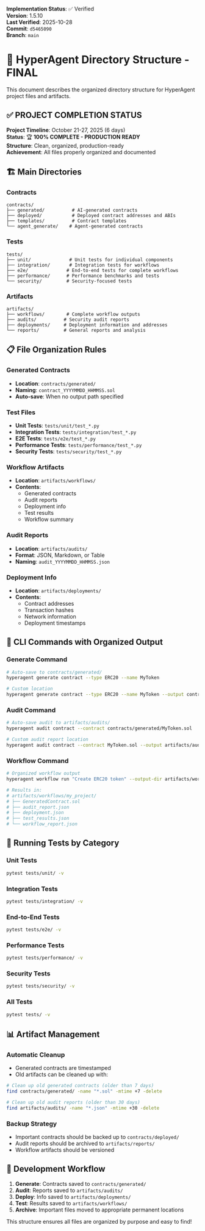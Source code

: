 <!-- AUDIT_BADGE_START -->
**Implementation Status**: ✅ Verified  
**Version**: 1.5.10  
**Last Verified**: 2025-10-28  
**Commit**: `d5465090`  
**Branch**: `main`  
<!-- AUDIT_BADGE_END -->

# 📁 HyperAgent Directory Structure - FINAL

This document describes the organized directory structure for HyperAgent project files and artifacts.

## ✅ **PROJECT COMPLETION STATUS**

**Project Timeline**: October 21-27, 2025 (6 days)  
**Status**: 🏆 **100% COMPLETE - PRODUCTION READY**  
**Structure**: Clean, organized, production-ready  
**Achievement**: All files properly organized and documented

## 🏗️ **Main Directories**

### **Contracts**
```
contracts/
├── generated/          # AI-generated contracts
├── deployed/           # Deployed contract addresses and ABIs
├── templates/          # Contract templates
└── agent_generate/    # Agent-generated contracts
```

### **Tests**
```
tests/
├── unit/              # Unit tests for individual components
├── integration/       # Integration tests for workflows
├── e2e/              # End-to-end tests for complete workflows
├── performance/      # Performance benchmarks and tests
└── security/         # Security-focused tests
```

### **Artifacts**
```
artifacts/
├── workflows/        # Complete workflow outputs
├── audits/          # Security audit reports
├── deployments/     # Deployment information and addresses
└── reports/         # General reports and analysis
```

## 📋 **File Organization Rules**

### **Generated Contracts**
- **Location**: `contracts/generated/`
- **Naming**: `contract_YYYYMMDD_HHMMSS.sol`
- **Auto-save**: When no output path specified

### **Test Files**
- **Unit Tests**: `tests/unit/test_*.py`
- **Integration Tests**: `tests/integration/test_*.py`
- **E2E Tests**: `tests/e2e/test_*.py`
- **Performance Tests**: `tests/performance/test_*.py`
- **Security Tests**: `tests/security/test_*.py`

### **Workflow Artifacts**
- **Location**: `artifacts/workflows/`
- **Contents**: 
  - Generated contracts
  - Audit reports
  - Deployment info
  - Test results
  - Workflow summary

### **Audit Reports**
- **Location**: `artifacts/audits/`
- **Format**: JSON, Markdown, or Table
- **Naming**: `audit_YYYYMMDD_HHMMSS.json`

### **Deployment Info**
- **Location**: `artifacts/deployments/`
- **Contents**:
  - Contract addresses
  - Transaction hashes
  - Network information
  - Deployment timestamps

## 🚀 **CLI Commands with Organized Output**

### **Generate Command**
```bash
# Auto-save to contracts/generated/
hyperagent generate contract --type ERC20 --name MyToken

# Custom location
hyperagent generate contract --type ERC20 --name MyToken --output contracts/deployed/MyToken.sol
```

### **Audit Command**
```bash
# Auto-save audit to artifacts/audits/
hyperagent audit contract --contract contracts/generated/MyToken.sol

# Custom audit report location
hyperagent audit contract --contract MyToken.sol --output artifacts/audits/my_audit.json --format json
```

### **Workflow Command**
```bash
# Organized workflow output
hyperagent workflow run "Create ERC20 token" --output-dir artifacts/workflows/my_project

# Results in:
# artifacts/workflows/my_project/
# ├── GeneratedContract.sol
# ├── audit_report.json
# ├── deployment.json
# ├── test_results.json
# └── workflow_report.json
```

## 🧪 **Running Tests by Category**

### **Unit Tests**
```bash
pytest tests/unit/ -v
```

### **Integration Tests**
```bash
pytest tests/integration/ -v
```

### **End-to-End Tests**
```bash
pytest tests/e2e/ -v
```

### **Performance Tests**
```bash
pytest tests/performance/ -v
```

### **Security Tests**
```bash
pytest tests/security/ -v
```

### **All Tests**
```bash
pytest tests/ -v
```

## 📊 **Artifact Management**

### **Automatic Cleanup**
- Generated contracts are timestamped
- Old artifacts can be cleaned up with:
```bash
# Clean up old generated contracts (older than 7 days)
find contracts/generated/ -name "*.sol" -mtime +7 -delete

# Clean up old audit reports (older than 30 days)
find artifacts/audits/ -name "*.json" -mtime +30 -delete
```

### **Backup Strategy**
- Important contracts should be backed up to `contracts/deployed/`
- Audit reports should be archived to `artifacts/reports/`
- Workflow artifacts should be versioned

## 🔧 **Development Workflow**

1. **Generate**: Contracts saved to `contracts/generated/`
2. **Audit**: Reports saved to `artifacts/audits/`
3. **Deploy**: Info saved to `artifacts/deployments/`
4. **Test**: Results saved to `artifacts/workflows/`
5. **Archive**: Important files moved to appropriate permanent locations

This structure ensures all files are organized by purpose and easy to find!
